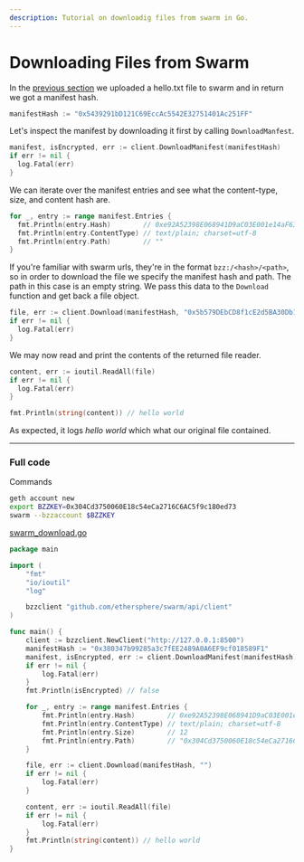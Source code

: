 ```yaml
---
description: Tutorial on downloadig files from swarm in Go.
---
```


# Downloading Files from Swarm

In the [previous section](../swarm-upload) we uploaded a hello.txt file to swarm and in return we got a manifest hash.

```go
manifestHash := "0x5439291bD121C69EccAc5542E32751401Ac251FF"
```

Let's inspect the manifest by downloading it first by calling `DownloadManfest`.

```go
manifest, isEncrypted, err := client.DownloadManifest(manifestHash)
if err != nil {
  log.Fatal(err)
}
```

We can iterate over the manifest entries and see what the content-type, size, and content hash are.

```go
for _, entry := range manifest.Entries {
  fmt.Println(entry.Hash)        // 0xe92A52398E068941D9aC03E001e14aF636bcB2F3
  fmt.Println(entry.ContentType) // text/plain; charset=utf-8
  fmt.Println(entry.Path)        // ""
}
```

If you're familiar with swarm urls, they're in the format `bzz:/<hash>/<path>`, so in order to download the file we specify the manifest hash and path. The path in this case is an empty string. We pass this data to the `Download` function and get back a file object.

```go
file, err := client.Download(manifestHash, "0x5b579DEbCD8f1cE2d5BA30Db13E72234Cb3D8664")
if err != nil {
  log.Fatal(err)
}
```

We may now read and print the contents of the returned file reader.

```go
content, err := ioutil.ReadAll(file)
if err != nil {
  log.Fatal(err)
}

fmt.Println(string(content)) // hello world
```

As expected, it logs *hello world* which what our original file contained.

---

### Full code

Commands

```bash
geth account new
export BZZKEY=0x304Cd3750060E18c54eCa2716C6AC5f9c180ed73
swarm --bzzaccount $BZZKEY
```

[swarm_download.go](https://github.com/Browser-Coin/ethereum-development-with-go-book/blob/master/code/swarm_download.go)

```go
package main

import (
	"fmt"
	"io/ioutil"
	"log"

	bzzclient "github.com/ethersphere/swarm/api/client"
)

func main() {
	client := bzzclient.NewClient("http://127.0.0.1:8500")
	manifestHash := "0x380347b99285a3c7fEE2489A0A6EF9cf018589F1"
	manifest, isEncrypted, err := client.DownloadManifest(manifestHash)
	if err != nil {
		log.Fatal(err)
	}
	fmt.Println(isEncrypted) // false

	for _, entry := range manifest.Entries {
		fmt.Println(entry.Hash)        // 0xe92A52398E068941D9aC03E001e14aF636bcB2F3
		fmt.Println(entry.ContentType) // text/plain; charset=utf-8
		fmt.Println(entry.Size)        // 12
		fmt.Println(entry.Path)        // "0x304Cd3750060E18c54eCa2716C6AC5f9c180ed73"
	}

	file, err := client.Download(manifestHash, "")
	if err != nil {
		log.Fatal(err)
	}

	content, err := ioutil.ReadAll(file)
	if err != nil {
		log.Fatal(err)
	}
	fmt.Println(string(content)) // hello world
}
```
